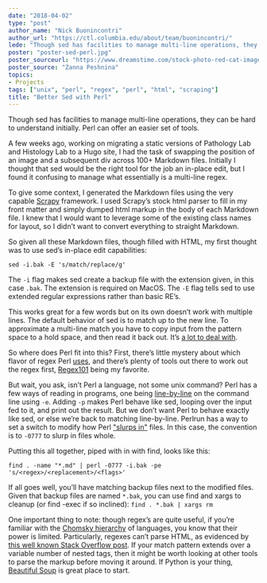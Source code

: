 ```yaml
---
date: "2018-04-02"
type: "post"
author_name: "Nick Buonincontri"
author_url: "https://ctl.columbia.edu/about/team/buonincontri/"
lede: "Though sed has facilities to manage multi-line operations, they can be hard to understand initially. Perl can offer an easier set of tools."
poster: "poster-sed-perl.jpg"
poster_sourceurl: "https://www.dreamstime.com/stock-photo-red-cat-image23668960"
poster_source: "Zanna Peshnina"
topics: 
- Projects
tags: ["unix", "perl", "regex", "perl", "html", "scraping"]
title: "Better Sed with Perl"
---
```


Though sed has facilities to manage multi-line operations, they can be hard to understand initially. Perl can offer an easier set of tools.

A few weeks ago, working on migrating a static versions of Pathology Lab and Histology Lab to a Hugo site, I had the task of swapping the position of an image and a subsequent div across 100+ Markdown files. Initially I thought that sed would be the right tool for the job an in-place edit, but I found it confusing to manage what essentially is a multi-line regex.

To give some context, I generated the Markdown files using the very capable [Scrapy](https://scrapy.org/) framework. I used Scrapy’s stock html parser to fill in my front matter and simply dumped html markup in the body of each Markdown file.  I knew that I would want to leverage some of the existing class names for layout, so I didn’t want to convert everything to straight Markdown.

So given all these Markdown files, though filled with HTML, my first thought was to use sed’s in-place edit capabilities:
```
sed -i.bak -E 's/match/replace/g'
```
The `-i` flag makes sed create a backup file with the extension given, in this case `.bak`. The extension is required on MacOS. The `-E` flag tells sed to use extended regular expressions rather than basic RE’s.

This works great for a few words but on its own doesn’t work with multiple lines. The default behavior of sed is to match up to the new line.  To approximate a multi-line match you have to copy input from the pattern space to a hold space, and then read it back out. It’s [a lot to deal with](https://www.gnu.org/software/sed/manual/html_node/Multiline-techniques.html#Multiline-techniques).

So where does Perl fit into this? First, there’s little mystery about which flavor of regex Perl [uses](https://www.pcre.org/), and there’s plenty of tools out there to work out the regex first, [Regex101](https://regex101.com/) being my favorite. 

But wait, you ask, isn’t Perl a language, not some unix command? Perl has a few ways of reading in programs, one being [line-by-line](http://perldoc.perl.org/perlrun.html) on the command line using `-e`. Adding `-p` makes Perl behave like sed, looping over the input fed to it, and print out the result. But we don’t want Perl to behave exactly like sed, or else we’re back to matching line-by-line. Perlrun has a way to set a switch to modify how Perl ["slurps in"](http://perldoc.perl.org/perlrun.html#Command-Switches) files. In this case, the convention is to `-0777` to slurp in files whole.

Putting this all together, piped with in with find, looks like this:
```
find . -name "*.md" | perl -0777 -i.bak -pe 's/<regex>/<replacement>/<flags>'
```

If all goes well, you’ll have matching backup files next to the modified files. Given that backup files are named `*.bak`, you can use find and xargs to cleanup (or find -exec if so inclined): `find . *.bak | xargs rm`

One important thing to note: though regex’s are quite useful, if you’re familiar with the [Chomsky hierarchy](https://en.wikipedia.org/wiki/Chomsky_hierarchy) of languages, you know that their power is limited. Particularly, regexes can’t parse HTML, as evidenced by [this well known Stack Overflow post](https://stackoverflow.com/questions/1732348/regex-match-open-tags-except-xhtml-self-contained-tags/1732454#1732454). If your match pattern extends over a variable number of nested tags, then it might be worth looking at other tools to parse the markup before moving it around. If Python is your thing, [Beautiful Soup](https://www.crummy.com/software/BeautifulSoup/) is great place to start.
